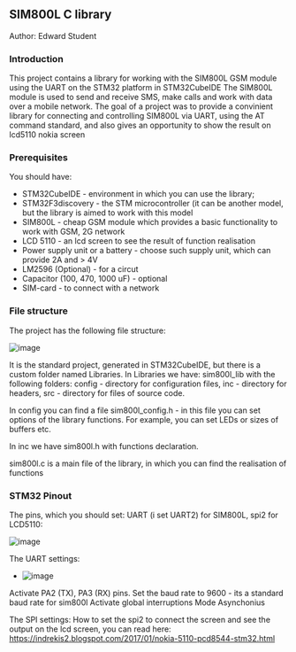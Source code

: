## SIM800L C library
Author: Edward Student

### Introduction 
This project contains a library for working with the SIM800L GSM module using the UART on the STM32 platform in STM32CubeIDE
The SIM800L module is used to send and receive SMS, make calls and work with data over a mobile network.
The goal of a project was to provide a convinient library for connecting and controlling SIM800L via UART, using the AT command standard, and also
gives an opportunity to show the result on lcd5110 nokia screen

### Prerequisites
You should have:

* STM32CubeIDE - environment in which you can use the library;
* STM32F3discovery - the STM microcontroller (it can be another model, but the library is aimed to work with this model
* SIM800L - cheap GSM module which provides a basic functionality to work with GSM, 2G network
* LCD 5110 - an lcd screen to see the result of function realisation
* Power supply unit or a battery - choose such supply unit, which can provide 2A and > 4V
* LM2596 (Optional) - for a circut
* Capacitor (100, 470, 1000 uF) - optional
* SIM-card - to connect with a network



### File structure
The project has the following file structure:

![image](https://github.com/user-attachments/assets/e9a3d64c-c7a4-4316-bc81-a4862a37b11a)

It is the standard project, generated in STM32CubeIDE, but there is a custom folder named Libraries. In Libraries we have: sim800l_lib with the following folders: config - directory for configuration files, inc - directory for headers, src - directory for files of source code.

In config you can find a file sim800l_config.h - in this file you can set options of the library functions. For example, you can set LEDs or sizes of buffers etc.

In inc we have sim800l.h with functions declaration.

sim800l.c is a main file of the library, in which you can find the realisation of functions

###  STM32 Pinout

The pins, which you should set: UART (i set UART2) for SIM800L, spi2 for LCD5110:

![image](https://github.com/user-attachments/assets/6242a38f-dda0-40c6-bb22-c26b1d4622f4)

The UART settings:

- ![image](https://github.com/user-attachments/assets/dc8bb4f4-ec65-4b1b-a79e-da1e31d9a029)
  
Activate PA2 (TX), PA3 (RX) pins. Set the baud rate to 9600 - its a standard baud rate for sim800l
Activate global interruptions
Mode Asynchonius

The SPI settings:
How to set the spi2 to connect the screen and see the output on the lcd screen, you can read here:
https://indrekis2.blogspot.com/2017/01/nokia-5110-pcd8544-stm32.html






